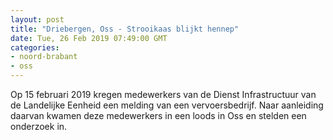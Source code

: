 ```yaml
---
layout: post
title: "Driebergen, Oss - Strooikaas blijkt hennep"
date: Tue, 26 Feb 2019 07:49:00 GMT
categories: 
- noord-brabant 
- oss 
---
```


Op 15 februari 2019 kregen medewerkers van de Dienst Infrastructuur van de Landelijke Eenheid een melding van een vervoersbedrijf. Naar aanleiding daarvan kwamen deze medewerkers in een loods in Oss en stelden een onderzoek in.
